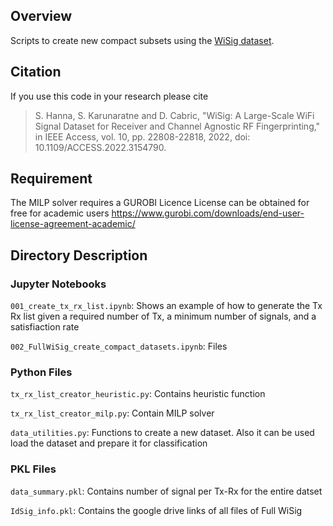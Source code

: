 ## Overview
Scripts to create new compact subsets using the [WiSig dataset](https://cores.ee.ucla.edu/downloads/datasets/wisig).

## Citation
If you use this code in your research please cite
> S. Hanna, S. Karunaratne and D. Cabric, "WiSig: A Large-Scale WiFi Signal Dataset for Receiver and Channel Agnostic RF Fingerprinting," in IEEE Access, vol. 10, pp. 22808-22818, 2022, doi: 10.1109/ACCESS.2022.3154790.

## Requirement
The MILP solver requires a GUROBI Licence
License can be obtained for free for academic users
https://www.gurobi.com/downloads/end-user-license-agreement-academic/

## Directory Description

### Jupyter Notebooks

`001_create_tx_rx_list.ipynb`: Shows an example of how to generate the Tx Rx list given a  required number of  Tx, a minimum number of signals, and a satisfiaction rate

`002_FullWiSig_create_compact_datasets.ipynb`: Files

### Python Files

`tx_rx_list_creator_heuristic.py`: Contains heuristic function

`tx_rx_list_creator_milp.py`: Contain MILP solver

`data_utilities.py`: Functions to create a new dataset. Also it can be used load the dataset and prepare it for classification


### PKL Files

`data_summary.pkl`: Contains number of signal per Tx-Rx for the entire datset


`IdSig_info.pkl`: Contains the google drive links of all files of Full WiSig
